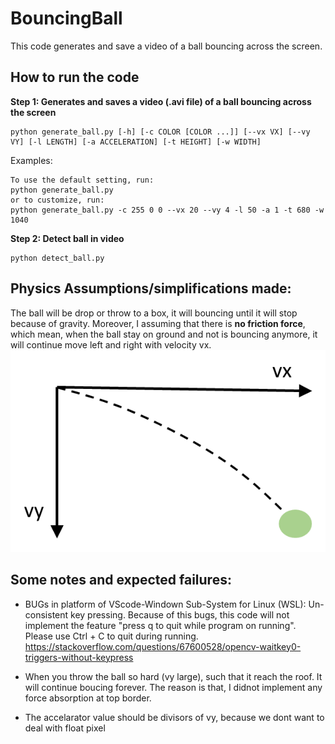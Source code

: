 # BouncingBall
This code generates and save a video of a ball bouncing across the screen. 

## How to run the code

**Step 1: Generates and saves a video (.avi file) of a ball bouncing across the screen**
```
python generate_ball.py [-h] [-c COLOR [COLOR ...]] [--vx VX] [--vy VY] [-l LENGTH] [-a ACCELERATION] [-t HEIGHT] [-w WIDTH]
```
Examples:
```
To use the default setting, run:
python generate_ball.py
or to customize, run:
python generate_ball.py -c 255 0 0 --vx 20 --vy 4 -l 50 -a 1 -t 680 -w 1040
```

**Step 2: Detect ball in video**
```
python detect_ball.py
```

## Physics Assumptions/simplifications made:
The ball will be drop or throw to a box, it will bouncing until it will stop because of gravity. Moreover, I assuming that there is **no friction force**, which mean, when the ball stay on ground and not is bouncing anymore, it will continue move left and right with velocity vx.
![This is an image](equation_of_motion.png)

## Some notes and expected failures:

- BUGs in platform of VScode-Windown Sub-System for Linux (WSL): Un-consistent key pressing. Because of this bugs, this code will not implement the feature "press q to quit while program on running". Please use Ctrl + C to quit during running.
https://stackoverflow.com/questions/67600528/opencv-waitkey0-triggers-without-keypress

- When you throw the ball so hard (vy large), such that it reach the roof. It will continue boucing forever. The reason is that, I didnot implement any force absorption at top border.

- The accelarator value should be divisors of vy, because we dont want to deal with float pixel